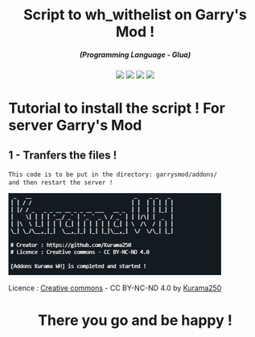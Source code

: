 <h1 align="center">Script to wh_withelist on Garry's Mod !</h1>
<em><h5 align="center">(Programming Language - Glua)</h5></em>

<p align="center">
  <img src="https://img.shields.io/github/stars/Kurama250/wh_superadmin">
  <img src="https://img.shields.io/github/license/Kurama250/wh_superadmin">
  <img src="https://img.shields.io/github/repo-size/Kurama250/wh_superadmin">
  <img src="https://img.shields.io/badge/stability-stable-green">
</p>

# Tutorial to install the script ! For server Garry's Mod

## 1 - Tranfers the files !

```
This code is to be put in the directory: garrysmod/addons/
and then restart the server !
```

![alt text](https://github.com/Kurama250/wh_withelist/blob/main/img/wh.png)

Licence : [Creative commons](https://creativecommons.org/licenses/by-nc-nd/4.0/deed.en) - CC BY-NC-ND 4.0 by [Kurama250](https://github.com/Kurama250)

<h1 align="center">There you go and be happy !</h1>
